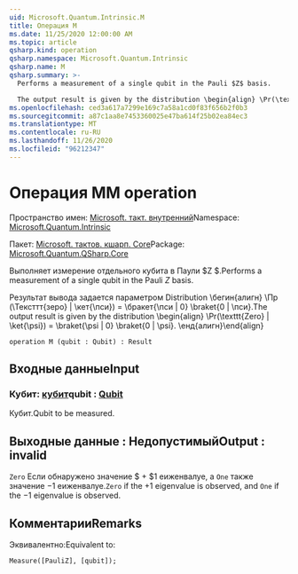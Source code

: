 ```yaml
---
uid: Microsoft.Quantum.Intrinsic.M
title: Операция M
ms.date: 11/25/2020 12:00:00 AM
ms.topic: article
qsharp.kind: operation
qsharp.namespace: Microsoft.Quantum.Intrinsic
qsharp.name: M
qsharp.summary: >-
  Performs a measurement of a single qubit in the Pauli $Z$ basis.

  The output result is given by the distribution \begin{align} \Pr(\texttt{Zero} | \ket{\psi}) = \braket{\psi | 0} \braket{0 | \psi}. \end{align}
ms.openlocfilehash: ced3a617a7299e169c7a58a1cd0f83f656b2f0b3
ms.sourcegitcommit: a87c1aa8e7453360025e47ba614f25b02ea84ec3
ms.translationtype: MT
ms.contentlocale: ru-RU
ms.lasthandoff: 11/26/2020
ms.locfileid: "96212347"
---
```

# <a name="m-operation"></a><span data-ttu-id="bee08-102">Операция M</span><span class="sxs-lookup"><span data-stu-id="bee08-102">M operation</span></span>

<span data-ttu-id="bee08-103">Пространство имен: [Microsoft. такт. внутренний](xref:Microsoft.Quantum.Intrinsic)</span><span class="sxs-lookup"><span data-stu-id="bee08-103">Namespace: [Microsoft.Quantum.Intrinsic](xref:Microsoft.Quantum.Intrinsic)</span></span>

<span data-ttu-id="bee08-104">Пакет: [Microsoft. тактов. кшарп. Core](https://nuget.org/packages/Microsoft.Quantum.QSharp.Core)</span><span class="sxs-lookup"><span data-stu-id="bee08-104">Package: [Microsoft.Quantum.QSharp.Core](https://nuget.org/packages/Microsoft.Quantum.QSharp.Core)</span></span>


<span data-ttu-id="bee08-105">Выполняет измерение отдельного кубита в Паули $Z $.</span><span class="sxs-lookup"><span data-stu-id="bee08-105">Performs a measurement of a single qubit in the Pauli $Z$ basis.</span></span>

<span data-ttu-id="bee08-106">Результат вывода задается параметром Distribution \бегин{алигн} \Пр (\Тексттт{зеро} | \кет{\пси}) = \бракет{\пси | 0} \braket{0 | \пси}.</span><span class="sxs-lookup"><span data-stu-id="bee08-106">The output result is given by the distribution \begin{align} \Pr(\texttt{Zero} | \ket{\psi}) = \braket{\psi | 0} \braket{0 | \psi}.</span></span>
<span data-ttu-id="bee08-107">\енд{алигн}</span><span class="sxs-lookup"><span data-stu-id="bee08-107">\end{align}</span></span>

```qsharp
operation M (qubit : Qubit) : Result
```


## <a name="input"></a><span data-ttu-id="bee08-108">Входные данные</span><span class="sxs-lookup"><span data-stu-id="bee08-108">Input</span></span>

### <a name="qubit--qubit"></a><span data-ttu-id="bee08-109">Кубит: [кубит](xref:microsoft.quantum.lang-ref.qubit)</span><span class="sxs-lookup"><span data-stu-id="bee08-109">qubit : [Qubit](xref:microsoft.quantum.lang-ref.qubit)</span></span>

<span data-ttu-id="bee08-110">Кубит.</span><span class="sxs-lookup"><span data-stu-id="bee08-110">Qubit to be measured.</span></span>



## <a name="output--__invalidresult__"></a><span data-ttu-id="bee08-111">Выходные данные __: <Result> Недопустимый__</span><span class="sxs-lookup"><span data-stu-id="bee08-111">Output : __invalid<Result>__</span></span>

<span data-ttu-id="bee08-112">`Zero` Если обнаружено значение $ + $1 еиженвалуе, а `One` также значение $-$1 еиженвалуе.</span><span class="sxs-lookup"><span data-stu-id="bee08-112">`Zero` if the $+1$ eigenvalue is observed, and `One` if the $-1$ eigenvalue is observed.</span></span>

## <a name="remarks"></a><span data-ttu-id="bee08-113">Комментарии</span><span class="sxs-lookup"><span data-stu-id="bee08-113">Remarks</span></span>

<span data-ttu-id="bee08-114">Эквивалентно:</span><span class="sxs-lookup"><span data-stu-id="bee08-114">Equivalent to:</span></span>

```qsharp
Measure([PauliZ], [qubit]);
```